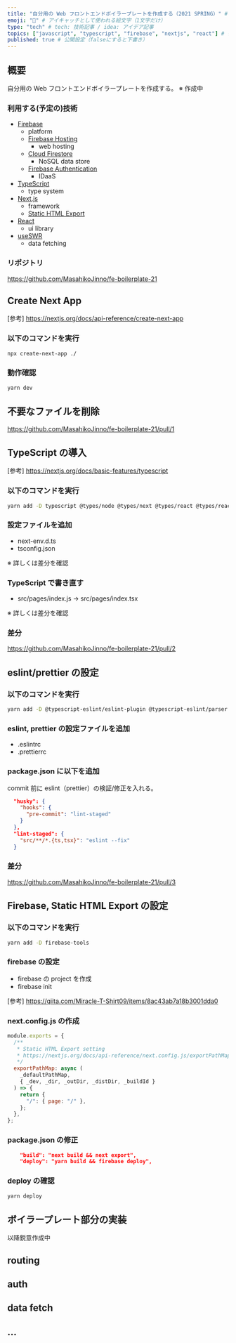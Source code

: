 ```yaml
---
title: "自分用の Web フロントエンドボイラープレートを作成する（2021 SPRING）" # 記事のタイトル
emoji: "💪" # アイキャッチとして使われる絵文字（1文字だけ）
type: "tech" # tech: 技術記事 / idea: アイデア記事
topics: ["javascript", "typescript", "firebase", "nextjs", "react"] # タグ。["markdown", "rust", "aws"]のように指定する
published: true # 公開設定（falseにすると下書き）
---
```


## 概要

自分用の Web フロントエンドボイラープレートを作成する。
※ 作成中

### 利用する(予定の)技術

- [Firebase](https://firebase.google.com/)
  - platform
  - [Firebase Hosting](https://firebase.google.com/products/hosting)
    - web hosting
  - [Cloud Firestore](https://firebase.google.com/products/firestore)
    - NoSQL data store
  - [Firebase Authentication](https://firebase.google.com/products/auth)
    - IDaaS
- [TypeScript](https://www.typescriptlang.org/)
  - type system
- [Next.js](https://nextjs.org/)
  - framework
  - [Static HTML Export](https://nextjs.org/docs/advanced-features/static-html-export)
- [React](https://reactjs.org/)
  - ui library
- [useSWR](https://swr.vercel.app/)
  - data fetching

### リポジトリ

https://github.com/MasahikoJinno/fe-boilerplate-21

## Create Next App

[参考]
https://nextjs.org/docs/api-reference/create-next-app

### 以下のコマンドを実行

```sh
npx create-next-app ./
```

### 動作確認

```sh
yarn dev
```

## 不要なファイルを削除

https://github.com/MasahikoJinno/fe-boilerplate-21/pull/1

## TypeScript の導入

[参考]
https://nextjs.org/docs/basic-features/typescript

### 以下のコマンドを実行

```sh
yarn add -D typescript @types/node @types/next @types/react @types/react-dom
```

### 設定ファイルを追加

- next-env.d.ts
- tsconfig.json

※ 詳しくは差分を確認

### TypeScript で書き直す

- src/pages/index.js → src/pages/index.tsx

※ 詳しくは差分を確認

### 差分

https://github.com/MasahikoJinno/fe-boilerplate-21/pull/2

## eslint/prettier の設定

### 以下のコマンドを実行

```sh
yarn add -D @typescript-eslint/eslint-plugin @typescript-eslint/parser eslint eslint-config-prettier eslint-plugin-prettier eslint-plugin-react eslint-plugin-react-hooks prettier husky lint-staged
```

### eslint, prettier の設定ファイルを追加

- .eslintrc
- .prettierrc

### package.json に以下を追加

commit 前に eslint（prettier）の検証/修正を入れる。

```json
  "husky": {
    "hooks": {
      "pre-commit": "lint-staged"
    }
  },
  "lint-staged": {
    "src/**/*.{ts,tsx}": "eslint --fix"
  }
```

### 差分

https://github.com/MasahikoJinno/fe-boilerplate-21/pull/3

## Firebase, Static HTML Export の設定

### 以下のコマンドを実行

```sh
yarn add -D firebase-tools
```

### firebase の設定

- firebase の project を作成
- firebase init

[参考]
https://qiita.com/Miracle-T-Shirt09/items/8ac43ab7a18b3001dda0

### next.config.js の作成

```js
module.exports = {
  /**
   * Static HTML Export setting
   * https://nextjs.org/docs/api-reference/next.config.js/exportPathMap
   */
  exportPathMap: async (
    _defaultPathMap,
    { _dev, _dir, _outDir, _distDir, _buildId }
  ) => {
    return {
      "/": { page: "/" },
    };
  },
};
```

### package.json の修正

```json
    "build": "next build && next export",
    "deploy": "yarn build && firebase deploy",
```

### deploy の確認

```sh
yarn deploy
```

## ボイラープレート部分の実装

以降鋭意作成中

## routing

## auth

## data fetch

## ...
